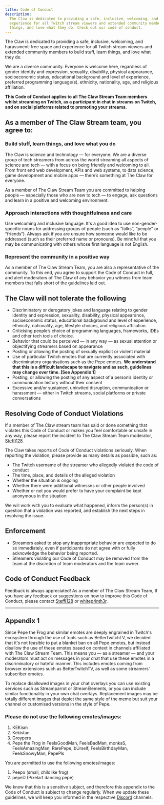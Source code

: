 ```yaml
---
title: Code of Conduct
description:
  The Claw is dedicated to providing a safe, inclusive, welcoming, and harassment-free space and
  experience for all Twitch stream viewers and extended community members to build stuff, learn
  things, and love what they do. Check out our code of conduct.
---
```


The Claw is dedicated to providing a safe, inclusive, welcoming, and harassment-free space and
experience for all Twitch stream viewers and extended community members to build stuff, learn
things, and love what they do.

We are a diverse community. Everyone is welcome here, regardless of gender identity and expression,
sexuality, disability, physical appearance, socioeconomic status, educational background and level
of experience, preferred programming language(s), ethnicity, nationality, age, and religious
affiliation.

**This Code of Conduct applies to all The Claw Stream Team members whilst streaming on Twitch, as a
participant in chat in streams on Twitch, and on social platforms related to promoting your
streams.**

## As a member of The Claw Stream team, you agree to:

### Build stuff, learn things, and love what you do

The Claw is science and technology — for everyone. We are a diverse group of tech streamers from
across the world streaming all aspects of science and tech — with a focus on being friendly and
welcoming to all. From front end web development, APIs and web systems, to data science, game
development and mobile apps — there’s something at The Claw for everyone.

As a member of The Claw Stream Team you are committed to helping people — especially those who are
new to tech — to engage, ask questions and learn in a positive and welcoming environment.

### Approach interactions with thoughtfulness and care

Use welcoming and inclusive language. It's a good idea to use non-gender-specific nouns for addressing
groups of people (such as “folks”, “people” or “friends”). Always ask if you are unsure how someone
would like to be addressed (such as their preferred name or pronouns). Be mindful that you may be
communicating with others whose first language is not English.

### Represent the community in a positive way

As a member of The Claw Stream Team, you are also a representative of the community. To this end,
you agree to support the Code of Conduct in full, and alert moderators of The Claw of any behavior
you witness from team members that falls short of the guidelines laid out.

## The Claw will not tolerate the following

- Discriminatory or derogatory jokes and language relating to gender identity and expression,
  sexuality, disability, physical appearance, socioeconomic status, educational background and level
  of experience, ethnicity, nationality, age, lifestyle choices, and religious affiliation.
- Criticising people’s choice of programming languages, frameworks, IDEs and other tech tools of
  choice.
- Behavior that could be perceived — in any way — as sexual attention or objectifying streamers
  based on appearance
- Posting or allowing the posting of sexually explicit or violent material
- Use of particular Twitch emotes that are currently associated with discriminatory organisations
  such as the Pepe emotes. **We understand that this is a difficult landscape to navigate and as
  such, guidelines may change over time. [See Appendix 1]**
- Posting, or allowing the posting of any aspect of a person’s identity or communication history
  without their consent
- Excessive and/or sustained, uninvited disruption, communication or harassment — either in Twitch
  streams, social platforms or private conversations

## Resolving Code of Conduct Violations

If a member of The Claw stream team has said or done something that violates this Code of Conduct or
makes you feel comfortable or unsafe in any way, please report the incident to The Claw Stream Team
moderator, [Steffi128](https://twitch.tv/steffi128).

The Claw takes reports of Code of Conduct violations seriously. When reporting the violation, please
provide as many details as possible, such as:

- The Twitch username of the streamer who allegedly violated the code of conduct
- The time, place, and details of the alleged violation
- Whether the situation is ongoing
- Whether there were additional witnesses or other people involved
- Whether or not you would prefer to have your complaint be kept anonymous in the situation

We will work with you to evaluate what happened, inform the person(s) in question that a violation
was reported, and establish the next steps in resolving the issue.

## Enforcement

- Streamers asked to stop any inappropriate behavior are expected to do so immediately, even if
  participants do not agree with or fully acknowledge the behavior being reported.
- Streamers violating our Code of Conduct may be removed from the team at the discretion of team
  moderators and the team owner.

## Code of Conduct Feedback

Feedback is always appreciated! As a member of The Claw Stream Team, If you have any feedback or
suggestions on how to improve this Code of Conduct, please contact
[Steffi128](https://twitch.tv/steffi128) or [whitep4nth3r](https://twitch.tv/whitep4nth3r).

---

## Appendix 1

Since Pepe the Frog and similar emotes are deeply engrained in Twitch's ecosystem through the use of
tools such as BetterTwitchTV, we decided that it's not feasible to put a blanket ban on all Pepe
emotes, but instead disallow the use of these emotes based on context in channels affiliated with
The Claw Stream Team. This means you — as a streamer — and your moderators must act on messages in
your chat that use these emotes in a discriminatory or hateful manner. This includes emotes coming
from browser extensions such as BetterTwitchTV, as well as some streamers' subscriber emotes.

To replace disallowed images in your chat overlays you can use existing services such as
Streamparrot or StreamElements, or you can include similar functionality in your own chat overlays.
Replacement images may be totally different images that depict the same style of the meme but suit
your channel or customised versions in the style of Pepe.

### Please do not use the following emotes/images:

1. KEKism
1. Kekistan
1. Groypers
1. Pepe the Frog in FeelsGoodMan, FeelsBadMan, monkaS, FeelsAmazingMan, RarePepe, bUrself,
   FeelsBirthdayMan, FeelsSnowyMan, PepePls

You are permitted to use the following emotes/images:

1. Peepo (small, childlike frog)
1. pepeD (Pixelart dancing pepe)

We know that this is a sensitive subject, and therefore this appendix to the Code of Conduct is
subject to change regularly. When we update these guidelines, we will keep you informed in the
respective [Discord](https://discord.gg/theclaw) channels.
